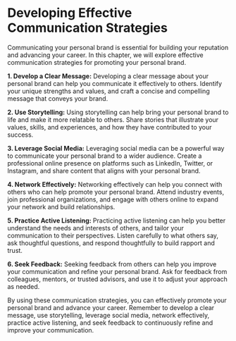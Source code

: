 Developing Effective Communication Strategies
============================================================================================

Communicating your personal brand is essential for building your reputation and advancing your career. In this chapter, we will explore effective communication strategies for promoting your personal brand.

**1. Develop a Clear Message:** Developing a clear message about your personal brand can help you communicate it effectively to others. Identify your unique strengths and values, and craft a concise and compelling message that conveys your brand.

**2. Use Storytelling:** Using storytelling can help bring your personal brand to life and make it more relatable to others. Share stories that illustrate your values, skills, and experiences, and how they have contributed to your success.

**3. Leverage Social Media:** Leveraging social media can be a powerful way to communicate your personal brand to a wider audience. Create a professional online presence on platforms such as LinkedIn, Twitter, or Instagram, and share content that aligns with your personal brand.

**4. Network Effectively:** Networking effectively can help you connect with others who can help promote your personal brand. Attend industry events, join professional organizations, and engage with others online to expand your network and build relationships.

**5. Practice Active Listening:** Practicing active listening can help you better understand the needs and interests of others, and tailor your communication to their perspectives. Listen carefully to what others say, ask thoughtful questions, and respond thoughtfully to build rapport and trust.

**6. Seek Feedback:** Seeking feedback from others can help you improve your communication and refine your personal brand. Ask for feedback from colleagues, mentors, or trusted advisors, and use it to adjust your approach as needed.

By using these communication strategies, you can effectively promote your personal brand and advance your career. Remember to develop a clear message, use storytelling, leverage social media, network effectively, practice active listening, and seek feedback to continuously refine and improve your communication.
